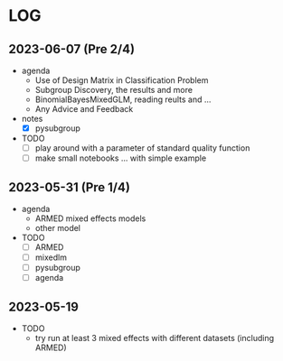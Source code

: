 # LOG



## 2023-06-07 (Pre 2/4)

- agenda
    - Use of Design Matrix in Classification Problem
    - Subgroup Discovery, the results and more
    - BinomialBayesMixedGLM, reading reults and ...
    - Any Advice and Feedback
- notes
    - [x] pysubgroup
- TODO
    - [ ] play around with a parameter of standard quality function
    - [ ] make small notebooks ... with simple example

## 2023-05-31 (Pre 1/4)

- agenda
    - ARMED mixed effects models
    - other model
- TODO
    - [ ] ARMED
    - [ ] mixedlm
    - [ ] pysubgroup
    - [ ] agenda

## 2023-05-19

- TODO
    - try run at least 3 mixed effects with different datasets (including ARMED)
